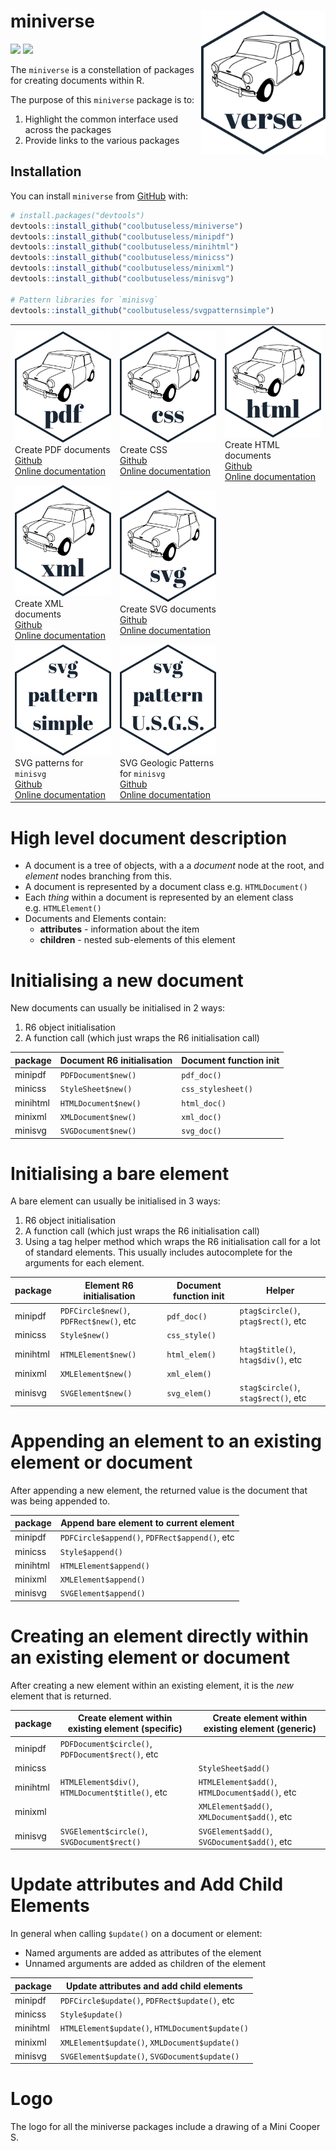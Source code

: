 
<!-- README.md is generated from README.Rmd. Please edit that file -->

# miniverse <img src="man/figures/logo.png" align="right" height=230/>

<!-- badges: start -->

![](http://img.shields.io/badge/cool-useless-green.svg)
![](http://img.shields.io/badge/mini-verse-blue.svg)
<!-- badges: end -->

The `miniverse` is a constellation of packages for creating documents
within R.

The purpose of this `miniverse` package is to:

1.  Highlight the common interface used across the packages
2.  Provide links to the various packages

## Installation

You can install `miniverse` from
[GitHub](https://github.com/coolbutuseless/miniverse) with:

``` r
# install.packages("devtools")
devtools::install_github("coolbutuseless/miniverse")
devtools::install_github("coolbutuseless/minipdf")
devtools::install_github("coolbutuseless/minihtml")
devtools::install_github("coolbutuseless/minicss")
devtools::install_github("coolbutuseless/minixml")
devtools::install_github("coolbutuseless/minisvg")

# Pattern libraries for `minisvg`
devtools::install_github("coolbutuseless/svgpatternsimple")
```

|                                                                                                                                                                                                                                                              |                                                                                                                                                                                                                                                                  |                                                                                                                                                                                                                              |
| ------------------------------------------------------------------------------------------------------------------------------------------------------------------------------------------------------------------------------------------------------------ | ---------------------------------------------------------------------------------------------------------------------------------------------------------------------------------------------------------------------------------------------------------------- | ---------------------------------------------------------------------------------------------------------------------------------------------------------------------------------------------------------------------------- |
| <img src="man/figures/logopdf.png"> <br/>Create PDF documents<br/><a href="http://github.com/coolbutuseless/minipdf">Github</a><br/> <a href="http://coolbutuseless.github.io/package/minipdf">Online documentation</a>                                      | <img src="man/figures/logocss.png"><br/> Create CSS<br/><a href="http://github.com/coolbutuseless/minicss">Github</a><br/> <a href="http://coolbutuseless.github.io/package/minicss">Online documentation</a>                                                    | <img src="man/figures/logohtml.png"> <br/> Create HTML documents<br/><a href="http://github.com/coolbutuseless/minihtml">Github</a><br/> <a href="http://coolbutuseless.github.io/package/minihtml">Online documentation</a> |
| <img src="man/figures/logoxml.png"> <br/>Create XML documents<br/><a href="http://github.com/coolbutuseless/minixml">Github</a><br/> <a href="http://coolbutuseless.github.io/package/minixml">Online documentation</a>                                      | <img src="man/figures/logosvg.png"> <br/>Create SVG documents<br/><a href="http://github.com/coolbutuseless/minisvg">Github</a><br/> <a href="http://coolbutuseless.github.io/package/minisvg">Online documentation</a>                                          |                                                                                                                                                                                                                              |
| <img src="man/figures/logosvgpatternsimple.png"> <br/>SVG patterns for `minisvg`<br/><a href="http://github.com/coolbutuseless/svgpatternsimple">Github</a><br/> <a href="http://coolbutuseless.github.io/package/svgpatternsimple">Online documentation</a> | <img src="man/figures/logosvgpatternusgs.png"> <br/>SVG Geologic Patterns for `minisvg` <br/><a href="http://github.com/coolbutuseless/svgpatternusgs">Github</a><br/> <a href="http://coolbutuseless.github.io/package/svgpatternusgs">Online documentation</a> |                                                                                                                                                                                                                              |

# High level document description

  - A document is a tree of objects, with a a *document* node at the
    root, and *element* nodes branching from this.
  - A document is represented by a document class e.g. `HTMLDocument()`
  - Each *thing* within a document is represented by an element class
    e.g. `HTMLElement()`
  - Documents and Elements contain:
      - **attributes** - information about the item
      - **children** - nested sub-elements of this element

# Initialising a new document

New documents can usually be initialised in 2 ways:

1.  R6 object initialisation
2.  A function call (which just wraps the R6 initialisation call)

| package  | Document R6 initialisation | Document function init |
| -------- | -------------------------- | ---------------------- |
| minipdf  | `PDFDocument$new()`        | `pdf_doc()`            |
| minicss  | `StyleSheet$new()`         | `css_stylesheet()`     |
| minihtml | `HTMLDocument$new()`       | `html_doc()`           |
| minixml  | `XMLDocument$new()`        | `xml_doc()`            |
| minisvg  | `SVGDocument$new()`        | `svg_doc()`            |

# Initialising a bare element

A bare element can usually be initialised in 3 ways:

1.  R6 object initialisation
2.  A function call (which just wraps the R6 initialisation call)
3.  Using a tag helper method which wraps the R6 initialisation call for
    a lot of standard elements. This usually includes autocomplete for
    the arguments for each
element.

| package  | Element R6 initialisation               | Document function init | Helper                              |
| -------- | --------------------------------------- | ---------------------- | ----------------------------------- |
| minipdf  | `PDFCircle$new()`, `PDFRect$new()`, etc | `pdf_doc()`            | `ptag$circle()`, `ptag$rect()`, etc |
| minicss  | `Style$new()`                           | `css_style()`          |                                     |
| minihtml | `HTMLElement$new()`                     | `html_elem()`          | `htag$title()`, `htag$div()`, etc   |
| minixml  | `XMLElement$new()`                      | `xml_elem()`           |                                     |
| minisvg  | `SVGElement$new()`                      | `svg_elem()`           | `stag$circle()`, `stag$rect()`, etc |

# Appending an element to an existing element or document

After appending a new element, the returned value is the document that
was being appended to.

| package  | Append bare element to current element        |
| -------- | --------------------------------------------- |
| minipdf  | `PDFCircle$append()`, `PDFRect$append()`, etc |
| minicss  | `Style$append()`                              |
| minihtml | `HTMLElement$append()`                        |
| minixml  | `XMLElement$append()`                         |
| minisvg  | `SVGElement$append()`                         |

# Creating an element directly within an existing element or document

After creating a new element within an existing element, it is the *new*
element that is
returned.

| package  | Create element within existing element (specific) | Create element within existing element (generic) |
| -------- | ------------------------------------------------- | ------------------------------------------------ |
| minipdf  | `PDFDocument$circle()`, `PDFDocument$rect()`, etc |                                                  |
| minicss  |                                                   | `StyleSheet$add()`                               |
| minihtml | `HTMLElement$div()`, `HTMLDocument$title()`, etc  | `HTMLElement$add()`, `HTMLDocument$add()`, etc   |
| minixml  |                                                   | `XMLElement$add()`, `XMLDocument$add()`, etc     |
| minisvg  | `SVGElement$circle()`, `SVGDocument$rect()`       | `SVGElement$add()`, `SVGDocument$add()`, etc     |

# Update attributes and Add Child Elements

In general when calling `$update()` on a document or element:

  - Named arguments are added as attributes of the element
  - Unnamed arguments are added as children of the element

| package  | Update attributes and add child elements        |
| -------- | ----------------------------------------------- |
| minipdf  | `PDFCircle$update()`, `PDFRect$update()`, etc   |
| minicss  | `Style$update()`                                |
| minihtml | `HTMLElement$update()`, `HTMLDocument$update()` |
| minixml  | `XMLElement$update()`, `XMLDocument$update()`   |
| minisvg  | `SVGElement$update()`, `SVGDocument$update()`   |

# Logo

The logo for all the miniverse packages include a drawing of a Mini
Cooper S.
